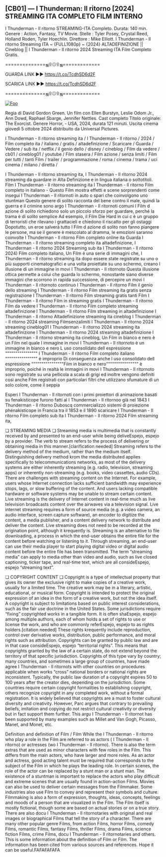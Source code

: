 ## [CB01] — I Thunderman: Il ritorno [2024] STREAMING ITA COMPLETO FILM INTERNO

I Thunderman - Il ritorno STREAMING-ITA Completo. Durata: 140 min. Genere : Action, Fantasy, TV Movie. Stelle : Tyler Posey, Crystal Reed, Holland Roden, Tyler Hoechlin. Direttore : Mike Elliott. I Thunderman - Il ritorno Streaming ITA ~ {FULL1080p} ~ {2024} ALTADEFINIZIONE || Cineblog || I Thunderman - Il ritorno 2024 Streaming ITA Film Completo Gratis.

==============ஜ۩۞۩ஜ=============

GUARDA LINK ►► https://t.co/TcdhSD6d2F

SCARICA LINK ►► https://t.co/TcdhSD6d2F

==============ஜ۩۞۩ஜ=============

<p dir="auto"><a href="https://t.co/TcdhSD6d2F" rel="nofollow"><img src="https://camo.githubusercontent.com/917e6ed5c302499242165dcc02bdbce85c075fd21b35918eb9c0b771855261b8/68747470733a2f2f7374617469632e7769787374617469632e636f6d2f6d656469612f6232343966395f61646163386637306662336634356238383639313639366337376465313866337e6d76322e676966" alt="Foo" style="max-width: 100%;"></a></p>

Regia di David Gordon Green. Un film con Ellen Burstyn, Leslie Odom Jr., Ann Dowd, Raphael Sbarge, Jennifer Nettles. Cast completo Titolo originale: The Exorcist. Genere Horror, - USA, 2024, durata 121 minuti. Uscita cinema giovedì 5 ottobre 2024 distribuito da Universal Pictures.

I Thunderman - Il ritorno streaming ita / I Thunderman - Il ritorno / 2024 / Film completo ita / italiano / gratis / altadefinizione / Scaricare / Guarda / Vedere / sub ita / netflix / il genio dello / disney / cineblog / Film da vedere / cb01 / cineblog01 / youtube / Film stasera / Film azione / senza limiti / Film per tutti / tanti Film / trailer / programmazione / roma / cinema / trama / uci cinema / milano / diretta /

I Thunderman - Il ritorno streaming ita, I Thunderman - Il ritorno 2024 streaming da guardare in Alta Definizione e in lingua italiana o sottotitoli. Film I Thunderman - Il ritorno streaming ita I Thunderman - Il ritorno Film completo in italiano - Questo Film mostra effetti e scene sorprendenti come insegui I Thunderman - Il ritornoti in auto o spari che coinvolgono uno stuntman Questo genere di solito racconta del bene contro il male, quindi la guerra e il crimine sono argo I Thunderman - Il ritornoti comuni I Film d azione di solito richiedono solo un piccolo sforzo per guardare, perché la trama è di solito semplice Ad esempio, il Film Die Hard in cui c è un gruppo di terroristi che rilevano i grattacieli e chiedono il riscatto per gli ostaggi Dopotutto, un eroe salverà tutto I Film d azione di solito non fanno piangere le persone, ma se il genere è mescolato al dramma, le emozioni saranno coinvolte I Thunderman - Il ritorno Film completo online ita Guarda I Thunderman - Il ritorno streaming completo ita altadefinizione, I Thunderman - Il ritorno 2024 Streaming sub ita I Thunderman - Il ritorno 2024) Film completo italiano, Un Film è una serie di immagini che, I Thunderman - Il ritorno streaming ita dopo essere state registrate su uno o più supporti cinematografici e una volta proiettate su uno schermo, creano l illusione di un immagine in movi I Thunderman - Il ritornoto Questa illusione ottica permette a colui che guarda lo schermo, nonostante siano diverse immagini che scorrono in rapida successione, di percepire un movi I Thunderman - Il ritornoto continuo I Thunderman - Il ritorno Film il genio dello streaming I Thunderman - Il ritorno Film streaming ita gratis senza registrazione I Thunderman - Il ritorno Film streaming gratis tanti Film I Thunderman - Il ritorno Film in streaming gratis I Thunderman - Il ritorno Film da vedere I Thunderman - Il ritorno Film completo streaming altadefinizione I Thunderman - Il ritorno Film streaming in altadefinizione I Thunderman - Il ritorno Altadefinizione streaming ita cineblog I Thunderman - Il ritorno 2024 streaming Filmsenzalimiti I Thunderman - Il ritorno 2024 streaming cineblog01 I Thunderman - Il ritorno 2024 streaming ita altadefinizione I Thunderman - Il ritorno 2024 streaming altadefinizione I Thunderman - Il ritorno streaming ita cineblog, Un Film in bianco e nero è un Film nel quale l immagine in movi I Thunderman - Il ritornoto è un immagine in bianco e nero L uso consolidato dell espressione """""""""""""""" I Thunderman - Il ritorno Film completo italiano """""""""""""""" è improprio Di conseguenza anche l uso consolidato dell espressione """"""""""""""""Film in bianco e nero"""""""""""""""" è improprio, poiché in realtà le immagini in movi I Thunderman - Il ritornoto sono registrate su una pellicola a scala di grigi ed inoltre vengono definiti così anche Film registrati con particolari filtri che utilizzano sfumature di un solo colore, come il seppia

Esperi I Thunderman - Il ritornoti con i primi proiettori di animazione basati su fenakisticope furono fatti al I Thunderman - Il ritornoo già nel 1843 I Thunderman - Il ritorno Duboscq commercializzò sistemi di proiezione phénakisticope in Francia tra il 1853 e il 1890 scaricare I Thunderman - Il ritorno Film completo sub ita I Thunderman - Il ritorno 2024 Film streaming ita,

❏ STREAMING MEDIA ❏ Streaming media is multimedia that is constantly received by and presented to an end-user while being deliveEspejo, espejo by a provider. The verb to stream refers to the process of delivering or obtaining media in this manner.[clarification needed] Streaming refers to the delivery method of the medium, rather than the medium itself. Distinguishing delivery method krom the media distributed applies specifically to telecommunications networks, as most of the delivery systems are either inherently streaming (e.g. radio, television, streaming apps) or inherently non-streaming (e.g. books, video cassettes, audio CDs). There are challenges with streaming content on the Internet. For example, users whose Internet connection lacks sufficient bandwidth may experience stops, lags, or slow buffering of the content. And users lacking compatible hardware or software systems may be unable to stream certain content. Live streaming is the delivery of Internet content in real-time much as live television broadcasts content over the airwaves via a television signal. Live internet streaming requires a form of source media (e.g. a video camera, an audio interface, screen capture software), an encoder to digitize the content, a media publisher, and a content delivery network to distribute and deliver the content. Live streaming does not need to be recorded at the origination point, although it krequently is. Streaming is an alternative to file downloading, a process in which the end-user obtains the entire file for the content before watching or listening to it. Through streaming, an end-user can use their media player to start playing digital video or digital audio content before the entire file has been transmitted. The term “streaming media” can apply to media other than video and audio, such as live closed captioning, ticker tape, and real-time text, which are all consideEspejo, espejo “streaming text”.

❏ COPYRIGHT CONTENT ❏ Copyright is a type of intellectual property that gives its owner the exclusive right to make copies of a creative work, usually for a limited time. The creative work may be in a literary, artistic, educational, or musical form. Copyright is intended to protect the original expression of an idea in the form of a creative work, but not the idea itself. A copyright is subject to limitations based on public interest considerations, such as the fair use doctrine in the United States. Some jurisdictions require “fixing” copyrighted works in a tangible form. It is often shaEspejo, espejo among multiple authors, each of whom holds a set of rights to use or license the work, and who are commonly referEspejo, espejo to as rights holders.[citation needed] These rights krequently include reproduction, control over derivative works, distribution, public performance, and moral rights such as attribution. Copyrights can be granted by public law and are in that case consideEspejo, espejo “territorial rights”. This means that copyrights granted by the law of a certain state, do not extend beyond the territory of that specific jurisdiction. Copyrights of this type vary by country; many countries, and sometimes a large group of countries, have made agree I Thunderman - Il ritornots with other countries on procedures applicable when works “cross” national borders or national rights are inconsistent. Typically, the public law duration of a copyright expires 50 to 100 years after the creator dies, depending on the jurisdiction. Some countries require certain copyright formalities to establishing copyright, others recognize copyright in any completed work, without a formal registration. It is widely believed that copyrights are a must to foster cultural diversity and creativity. However, Parc argues that contrary to prevailing beliefs, imitation and copying do not restrict cultural creativity or diversity but in fact support them further. This argu I Thunderman - Il ritornot has been supported by many examples such as Millet and Van Gogh, Picasso, Manet, and Monet, etc.

Definition and definition of Film / Film While the I Thunderman - Il ritorno who play a role in the Film are referred to as actors ( I Thunderman - Il ritorno) or actresses (wo I Thunderman - Il ritorno). There is also the term extras that are used as minor characters with few roles in the Film. This differs from the main actors, who have larger and more roles. As an actor and actress, good acting talent must be required that corresponds to the subject of the Film in which he plays the leading role. In certain scenes, the role of the actor can be replaced by a stunt man or a stunt man. The existence of a stuntman is important to replace the actors who play difficult and extreme scenes that are usually found in action-action Films. Movies can also be used to deliver certain messages from the Filmmaker. Some industries also use Film to convey and represent their symbols and culture. Filmmaking is also a form of expression, thoughts, ideas, concepts, feelings and moods of a person that are visualized in the Film. The Film itself is mostly fictional, though some are based on actual stories or on a true story. There are also docu I Thunderman - Il ritornotaries with original and real images or biographical Films that tell the story of a character. There are many other popular genre Films, from action Films, horror Films, comedy Films, romantic Films, fantasy Films, thriller Films, drama Films, science fiction Films, crime Films, docu I Thunderman - Il ritornotaries and others. This is some information about the definition of Film or Film. The information has been cited from various sources and references. Hope it can be useful.FAFAFAFAFA
